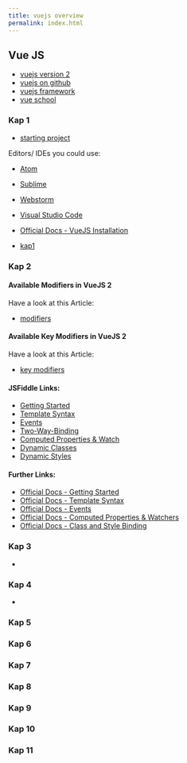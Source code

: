 ```yaml
---
title: vuejs overview
permalink: index.html
---
```


## Vue JS

* [vuejs version 2](https://github.com/vuejs/vue/issues/2873)
* [vuejs on github](https://github.com/vuejs)
* [vuejs framework](https://github.com/vuejs/vue)
* [vue school](https://vueschool.io)

### Kap 1

* [starting project](https://jsfiddle.net/smax/c4mcxu7s/)

Editors/ IDEs you could use:

* [Atom](https://atom.io/)
* [Sublime](https://www.sublimetext.com/)
* [Webstorm](https://www.jetbrains.com/webstorm/)
* [Visual Studio Code](https://code.visualstudio.com/)

* [Official Docs - VueJS Installation](http://vuejs.org/guide/installation.html)

* [kap1](./kap1/index.html)


### Kap 2

#### Available Modifiers in VueJS 2 
 
Have a look at this Article: 
* [modifiers](http://vuejs.org/v2/guide/events.html#Event-Modifiers)

#### Available Key Modifiers in VueJS 2 
 
Have a look at this Article: 
* [key modifiers](http://vuejs.org/v2/guide/events.html#Key-Modifiers)  


#### JSFiddle Links:

* [Getting Started](https://jsfiddle.net/smax/pcjtcmdm/)
* [Template Syntax](https://jsfiddle.net/smax/bkk97b7g/)
* [Events](https://jsfiddle.net/smax/7zdak05g/)
* [Two-Way-Binding](https://jsfiddle.net/smax/ut0tsbcu/)
* [Computed Properties & Watch](https://jsfiddle.net/smax/yLjqxmw0/)
* [Dynamic Classes](https://jsfiddle.net/smax/gowg40ym/)
* [Dynamic Styles](https://jsfiddle.net/smax/3rvdLq5y/)

#### Further Links:

* [Official Docs - Getting Started]( http://vuejs.org/guide/)
* [Official Docs - Template Syntax]( http://vuejs.org/guide/syntax.html)
* [Official Docs - Events]( http://vuejs.org/guide/events.html)
* [Official Docs - Computed Properties & Watchers]( http://vuejs.org/guide/computed.html)
* [Official Docs - Class and Style Binding]( http://vuejs.org/guide/class-and-style.html)

### Kap 3

* 

### Kap 4

* 

### Kap 5


### Kap 6


### Kap 7


### Kap 8


### Kap 9


### Kap 10


### Kap 11



